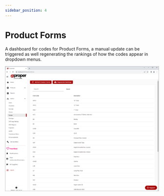 ```yaml
---
sidebar_position: 4
---
```


# Product Forms
A dashboard for codes for Product Forms, a manual update can be triggered as well regenerating the rankings of how the codes appear in dropdown menus.

![Product Forms Dashboard](../../../static/img/pages/admin/codes-management/pw_propercodes_product_forms_dashboard_page.png)


